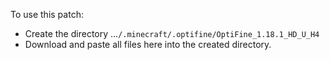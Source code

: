 To use this patch:

- Create the directory ...`/.minecraft/.optifine/OptiFine_1.18.1_HD_U_H4`
- Download and paste all files here into the created directory.
